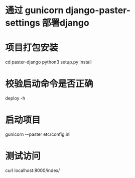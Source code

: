 # 通过 gunicorn django-paster-settings 部署django
# 项目打包安装
cd paster-django
python3 setup.py install
# 校验启动命令是否正确
deploy -h 
# 启动项目
gunicorn --paster etc/config.ini

# 测试访问
curl localhost:8000/index/

